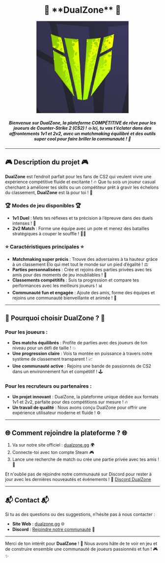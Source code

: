 <h1 align="center"> 🌟 **DualZone** 🌟 </h1>


<p align="center"><a href="https://dualzone.gg" target="_blank"><img src="./logo.png" alt="next.js" width="300" height="300" /></a></p>


<h5 align="center">  Bienvenue sur DualZone, la plateforme COMPÉTITIVE de rêve pour les joueurs de Counter-Strike 2 (CS2) ! 💥 Ici, tu vas t’éclater dans des affrontements 1v1 et 2v2, avec un matchmaking équilibré et des outils super cool pour faire briller la communauté ! 🌟 </h5>

---

## 🎮 **Description du projet** 🎮

**DualZone** est l’endroit parfait pour les fans de CS2 qui veulent vivre une expérience compétitive fluide et excitante ! 🔥 Que tu sois un joueur casual cherchant à améliorer tes skills ou un compétiteur prêt à gravir les échelons du classement, **DualZone** est là pour toi ! 💪

### 🏆 **Modes de jeu disponibles** 🏆
- **1v1 Duel** : Mets tes réflexes et ta précision à l’épreuve dans des duels intenses ! 🎯
- **2v2 Match** : Forme une équipe avec un pote et menez des batailles stratégiques à couper le souffle ! 🤜🤛

### ⭐ **Caractéristiques principales** ⭐
- **Matchmaking super précis** : Trouve des adversaires à ta hauteur grâce à un classement Elo qui met tout le monde sur un pied d’égalité ! ⚖️
- **Parties personnalisées** : Crée et rejoins des parties privées avec tes amis pour des moments de jeu inoubliables ! 🎉
- **Classements compétitifs** : Suis ta progression et compare tes performances avec les meilleurs joueurs ! 📊
- **Communauté fun et engagée** : Ajoute des amis, forme des équipes et rejoins une communauté bienveillante et animée ! 🤩

---

## 🚀 **Pourquoi choisir DualZone ?** 🚀

### Pour les joueurs :
- **Des matchs équilibrés** : Profite de parties avec des joueurs de ton niveau pour un défi de taille ! 💥
- **Une progression claire** : Vois ta montée en puissance à travers notre système de classement transparent ! 📈
- **Une communauté active** : Rejoins une bande de passionnés de CS2 dans un environnement fun et compétitif ! 🕹️

### Pour les recruteurs ou partenaires :
- **Un projet innovant** : DualZone, la plateforme unique dédiée aux formats 1v1 et 2v2, parfaite pour des compétitions sur mesure ! 🔥
- **Un travail de qualité** : Nous avons conçu DualZone pour offrir une expérience utilisateur moderne et fluide ! ⚙️

---

## 🌐 **Comment rejoindre la plateforme ?** 🌐

1. Va sur notre site officiel : [dualzone.gg](https://dualzone.gg) 🌍
2. Connecte-toi avec ton compte Steam 🎮
3. Lance une recherche de match ou crée une partie privée avec tes amis ! 🙌

Et n'oublie pas de rejoindre notre communauté sur Discord pour rester à jour avec les dernières nouveautés et événements ! 🎉 [Discord DualZone](https://discord.gg/NUejqEbYq4)

---

## 📬 **Contact** 📬

Si tu as des questions ou des suggestions, n’hésite pas à nous contacter :

- **Site Web** : [dualzone.gg](https://dualzone.gg) 🌐
- **Discord** : [Rejoindre notre communauté](https://discord.gg/NUejqEbYq4) 💬

---

Merci de ton intérêt pour **DualZone** ! 🙏 Nous avons hâte de te voir en jeu et de construire ensemble une communauté de joueurs passionnés et fun ! 🎮✨
